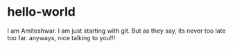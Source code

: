 # hello-world

I am Amiteshwar. I am just starting with git.
But as they say, its never too late too far.
anyways, nice talking to you!!!
